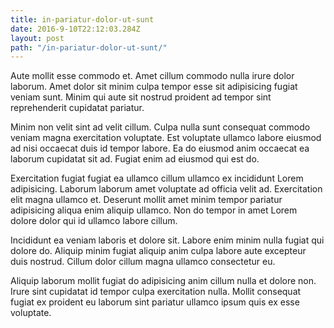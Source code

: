 ```yaml
---
title: in-pariatur-dolor-ut-sunt
date: 2016-9-10T22:12:03.284Z
layout: post
path: "/in-pariatur-dolor-ut-sunt/"
---
```


Aute mollit esse commodo et. Amet cillum commodo nulla irure dolor laborum. Amet dolor sit minim culpa tempor esse sit adipisicing fugiat veniam sunt. Minim qui aute sit nostrud proident ad tempor sint reprehenderit cupidatat pariatur.

Minim non velit sint ad velit cillum. Culpa nulla sunt consequat commodo veniam magna exercitation voluptate. Est voluptate ullamco labore eiusmod ad nisi occaecat duis id tempor labore. Ea do eiusmod anim occaecat ea laborum cupidatat sit ad. Fugiat enim ad eiusmod qui est do.

Exercitation fugiat fugiat ea ullamco cillum ullamco ex incididunt Lorem adipisicing. Laborum laborum amet voluptate ad officia velit ad. Exercitation elit magna ullamco et. Deserunt mollit amet minim tempor pariatur adipisicing aliqua enim aliquip ullamco. Non do tempor in amet Lorem dolore dolor qui id ullamco labore cillum.

Incididunt ea veniam laboris et dolore sit. Labore enim minim nulla fugiat qui dolore do. Aliquip minim fugiat aliquip anim culpa labore aute excepteur duis nostrud. Cillum dolor cillum magna ullamco consectetur eu.

Aliquip laborum mollit fugiat do adipisicing anim cillum nulla et dolore non. Irure sint cupidatat id tempor culpa exercitation nulla. Mollit consequat fugiat ex proident eu laborum sint pariatur ullamco ipsum quis ex esse voluptate.
